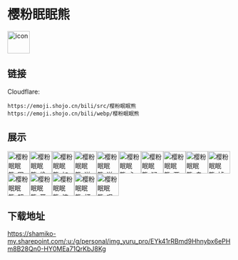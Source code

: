 # 樱粉眠眠熊
<img src="https://emoji.shojo.cn/bili/src/樱粉眠眠熊/icon.png" width="50" height="50" alt="icon">

## 链接
Cloudflare:
```
https://emoji.shojo.cn/bili/src/樱粉眠眠熊
https://emoji.shojo.cn/bili/webp/樱粉眠眠熊
```
## 展示
<img src="https://emoji.shojo.cn/bili/src/樱粉眠眠熊/樱粉眠眠熊-困困.png" width="50" height="50" alt="樱粉眠眠熊-困困"><img src="https://emoji.shojo.cn/bili/src/樱粉眠眠熊/樱粉眠眠熊-偷看.png" width="50" height="50" alt="樱粉眠眠熊-偷看"><img src="https://emoji.shojo.cn/bili/src/樱粉眠眠熊/樱粉眠眠熊-加油.png" width="50" height="50" alt="樱粉眠眠熊-加油"><img src="https://emoji.shojo.cn/bili/src/樱粉眠眠熊/樱粉眠眠熊-送花花.png" width="50" height="50" alt="樱粉眠眠熊-送花花"><img src="https://emoji.shojo.cn/bili/src/樱粉眠眠熊/樱粉眠眠熊-送心心.png" width="50" height="50" alt="樱粉眠眠熊-送心心"><img src="https://emoji.shojo.cn/bili/src/樱粉眠眠熊/樱粉眠眠熊-心碎.png" width="50" height="50" alt="樱粉眠眠熊-心碎"><img src="https://emoji.shojo.cn/bili/src/樱粉眠眠熊/樱粉眠眠熊-疑问.png" width="50" height="50" alt="樱粉眠眠熊-疑问"><img src="https://emoji.shojo.cn/bili/src/樱粉眠眠熊/樱粉眠眠熊-要抱抱.png" width="50" height="50" alt="樱粉眠眠熊-要抱抱"><img src="https://emoji.shojo.cn/bili/src/樱粉眠眠熊/樱粉眠眠熊-自闭.png" width="50" height="50" alt="樱粉眠眠熊-自闭"><img src="https://emoji.shojo.cn/bili/src/樱粉眠眠熊/樱粉眠眠熊-掉小珍珠.png" width="50" height="50" alt="樱粉眠眠熊-掉小珍珠"><img src="https://emoji.shojo.cn/bili/src/樱粉眠眠熊/樱粉眠眠熊-超棒.png" width="50" height="50" alt="樱粉眠眠熊-超棒"><img src="https://emoji.shojo.cn/bili/src/樱粉眠眠熊/樱粉眠眠熊-开心.png" width="50" height="50" alt="樱粉眠眠熊-开心"><img src="https://emoji.shojo.cn/bili/src/樱粉眠眠熊/樱粉眠眠熊-惊喜.png" width="50" height="50" alt="樱粉眠眠熊-惊喜"><img src="https://emoji.shojo.cn/bili/src/樱粉眠眠熊/樱粉眠眠熊-打招呼.png" width="50" height="50" alt="樱粉眠眠熊-打招呼"><img src="https://emoji.shojo.cn/bili/src/樱粉眠眠熊/樱粉眠眠熊-叹气.png" width="50" height="50" alt="樱粉眠眠熊-叹气">

## 下载地址

https://shamiko-my.sharepoint.com/:u:/g/personal/img_yuru_pro/EYk41rRBmd9Hhnybx6ePHm8B28Qn0-HY0MEa71QrKbJ8Kg